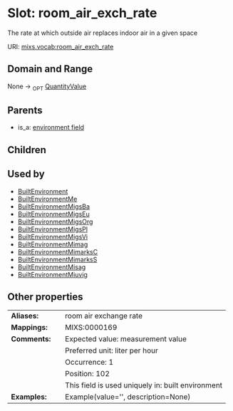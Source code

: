 
# Slot: room_air_exch_rate


The rate at which outside air replaces indoor air in a given space

URI: [mixs.vocab:room_air_exch_rate](https://w3id.org/mixs/vocab/room_air_exch_rate)


## Domain and Range

None ->  <sub>OPT</sub> [QuantityValue](QuantityValue.md)

## Parents

 *  is_a: [environment field](environment_field.md)

## Children


## Used by

 * [BuiltEnvironment](BuiltEnvironment.md)
 * [BuiltEnvironmentMe](BuiltEnvironmentMe.md)
 * [BuiltEnvironmentMigsBa](BuiltEnvironmentMigsBa.md)
 * [BuiltEnvironmentMigsEu](BuiltEnvironmentMigsEu.md)
 * [BuiltEnvironmentMigsOrg](BuiltEnvironmentMigsOrg.md)
 * [BuiltEnvironmentMigsPl](BuiltEnvironmentMigsPl.md)
 * [BuiltEnvironmentMigsVi](BuiltEnvironmentMigsVi.md)
 * [BuiltEnvironmentMimag](BuiltEnvironmentMimag.md)
 * [BuiltEnvironmentMimarksC](BuiltEnvironmentMimarksC.md)
 * [BuiltEnvironmentMimarksS](BuiltEnvironmentMimarksS.md)
 * [BuiltEnvironmentMisag](BuiltEnvironmentMisag.md)
 * [BuiltEnvironmentMiuvig](BuiltEnvironmentMiuvig.md)

## Other properties

|  |  |  |
| --- | --- | --- |
| **Aliases:** | | room air exchange rate |
| **Mappings:** | | MIXS:0000169 |
| **Comments:** | | Expected value: measurement value |
|  | | Preferred unit: liter per hour |
|  | | Occurrence: 1 |
|  | | Position: 102 |
|  | | This field is used uniquely in: built environment |
| **Examples:** | | Example(value='', description=None) |

